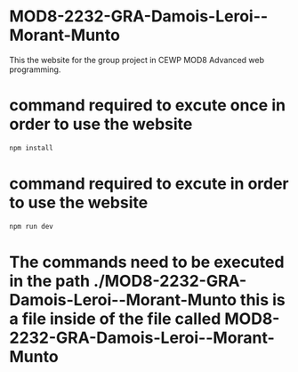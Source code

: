 # MOD8-2232-GRA-Damois-Leroi--Morant-Munto
This the website for the group project in CEWP MOD8 Advanced web programming.

# command required to excute once in order to use the website
```sh
npm install
```
# command required to excute in order to use the website
```sh
npm run dev
```
# The commands need to be executed in the path ./MOD8-2232-GRA-Damois-Leroi--Morant-Munto this is a file inside of the file called MOD8-2232-GRA-Damois-Leroi--Morant-Munto
